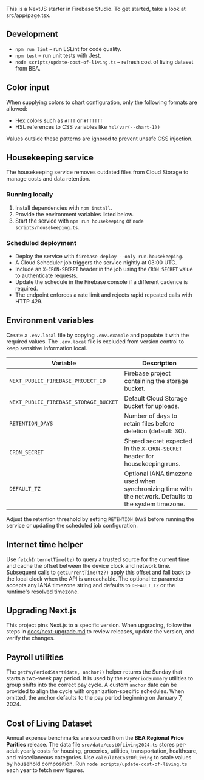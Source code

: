 This is a NextJS starter in Firebase Studio.
To get started, take a look at src/app/page.tsx.

## Development
- `npm run lint` – run ESLint for code quality.
- `npm test` – run unit tests with Jest.
- `node scripts/update-cost-of-living.ts` – refresh cost of living dataset from BEA.

## Color input
When supplying colors to chart configuration, only the following formats are allowed:

- Hex colors such as `#fff` or `#ffffff`
- HSL references to CSS variables like `hsl(var(--chart-1))`

Values outside these patterns are ignored to prevent unsafe CSS injection.

## Housekeeping service

The housekeeping service removes outdated files from Cloud Storage to manage costs and data retention.

### Running locally
1. Install dependencies with `npm install`.
2. Provide the environment variables listed below.
3. Start the service with `npm run housekeeping` or `node scripts/housekeeping.ts`.

### Scheduled deployment
- Deploy the service with `firebase deploy --only run.housekeeping`.
- A Cloud Scheduler job triggers the service nightly at 03:00 UTC.
- Include an `X-CRON-SECRET` header in the job using the `CRON_SECRET` value to authenticate requests.
- Update the schedule in the Firebase console if a different cadence is required.
- The endpoint enforces a rate limit and rejects rapid repeated calls with HTTP 429.

## Environment variables

Create a `.env.local` file by copying `.env.example` and populate it with the required values. The `.env.local` file is excluded from version control to keep sensitive information local.

| Variable | Description |
|----------|-------------|
| `NEXT_PUBLIC_FIREBASE_PROJECT_ID` | Firebase project containing the storage bucket. |
| `NEXT_PUBLIC_FIREBASE_STORAGE_BUCKET` | Default Cloud Storage bucket for uploads. |
| `RETENTION_DAYS` | Number of days to retain files before deletion (default: 30). |
| `CRON_SECRET` | Shared secret expected in the `X-CRON-SECRET` header for housekeeping runs. |
| `DEFAULT_TZ` | Optional IANA timezone used when synchronizing time with the network. Defaults to the system timezone. |

Adjust the retention threshold by setting `RETENTION_DAYS` before running the service or updating the scheduled job configuration.

## Internet time helper

Use `fetchInternetTime(tz)` to query a trusted source for the current time and
cache the offset between the device clock and network time. Subsequent calls to
`getCurrentTime(tz?)` apply this offset and fall back to the local clock when
the API is unreachable. The optional `tz` parameter accepts any IANA timezone
string and defaults to `DEFAULT_TZ` or the runtime's resolved timezone.

## Upgrading Next.js

This project pins Next.js to a specific version. When upgrading, follow the steps in [docs/next-upgrade.md](docs/next-upgrade.md) to review releases, update the version, and verify the changes.

## Payroll utilities

The `getPayPeriodStart(date, anchor?)` helper returns the Sunday that starts a
two-week pay period. It is used by the `PayPeriodSummary` utilities to group
shifts into the correct pay cycle. A custom `anchor` date can be provided to
align the cycle with organization-specific schedules. When omitted, the anchor
defaults to the pay period beginning on January 7, 2024.

## Cost of Living Dataset

Annual expense benchmarks are sourced from the **BEA Regional Price Parities**
release. The data file `src/data/costOfLiving2024.ts` stores per-adult yearly
costs for housing, groceries, utilities, transportation, healthcare, and
miscellaneous categories. Use `calculateCostOfLiving` to scale values by
household composition. Run `node scripts/update-cost-of-living.ts` each year to
fetch new figures.
